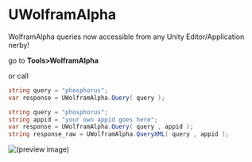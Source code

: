 # UWolframAlpha
WolframAlpha queries now accessible from any Unity Editor/Application nerby!

go to **Tools>WolframAlpha**

or call

```c#
string query = "phosphorus";
var response = UWolframAlpha.Query( query );
```
```c#
string query = "phosphorus";
string appid = "your own appid goes here";
var response = UWolframAlpha.Query( query , appid );
string response_raw = UWolframAlpha.QueryXML( query , appid );
```

![(preview image)](https://i.imgur.com/dlUKB4p.jpg)

